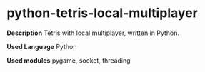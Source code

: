 # python-tetris-local-multiplayer

**Description**
Tetris with local multiplayer, written in Python.

**Used Language**
Python

**Used modules**
pygame, socket, threading
